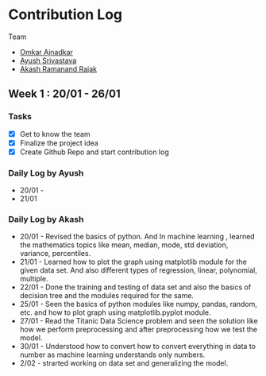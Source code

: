 # Contribution Log

Team
- [Omkar Ajnadkar](https://github.com/blackbird71SR/)
- [Ayush Srivastava](https://github.com/ayush700714)
- [Akash Ramanand Rajak](https://github.com/akash435)

## Week 1 : 20/01 - 26/01

### Tasks

- [x] Get to know the team
- [x] Finalize the project idea
- [x] Create Github Repo and start contribution log

### Daily Log by Ayush

- 20/01 - 
- 21/01

### Daily Log by Akash

- 20/01 - Revised the basics of python. And In machine learning , learned the mathematics topics like mean, median, mode, std deviation, variance, percentiles.
- 21/01 - Learned how to plot the graph using matplotlib module for the given data set. And also different types of regression, linear, polynomial, multiple.
- 22/01 - Done the training and testing of data set and also the basics of decision tree and the modules required for the same.
- 25/01 - Seen the basics of python modules like numpy, pandas, random, etc. and how to plot graph using matplotlib.pyplot module.
- 27/01 - Read the Titanic Data Science problem and seen the solution like how we perform preprocessing and after preprocessing how we test the model.
- 30/01 - Understood how to convert how to convert everything in data to number as machine learning understands only numbers.
- 2/02 - strarted working on data set and generalizing the model. 
